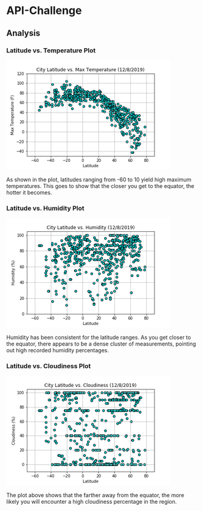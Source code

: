 # API-Challenge

## Analysis

### Latitude vs. Temperature Plot

![Max Temp](/WeatherPy/lat_vs_max_temp.png)

As shown in the plot, latitudes ranging from -60 to 10 yield high maximum temperatures. This goes to show that the closer you get to the equator, the hotter it becomes.

### Latitude vs. Humidity Plot

![Humidity](/WeatherPy/lat_vs_humidity.png)

Humidity has been consistent for the latitude ranges. As you get closer to the equator, there appears to be a dense cluster of measurements, pointing out high recorded humidity percentages.

### Latitude vs. Cloudiness Plot

![Cloudiness](/WeatherPy/lat_vs_cloudiness.png)

The plot above shows that the farther away from the equator, the more likely you will encounter a high cloudiness percentage in the region. 


